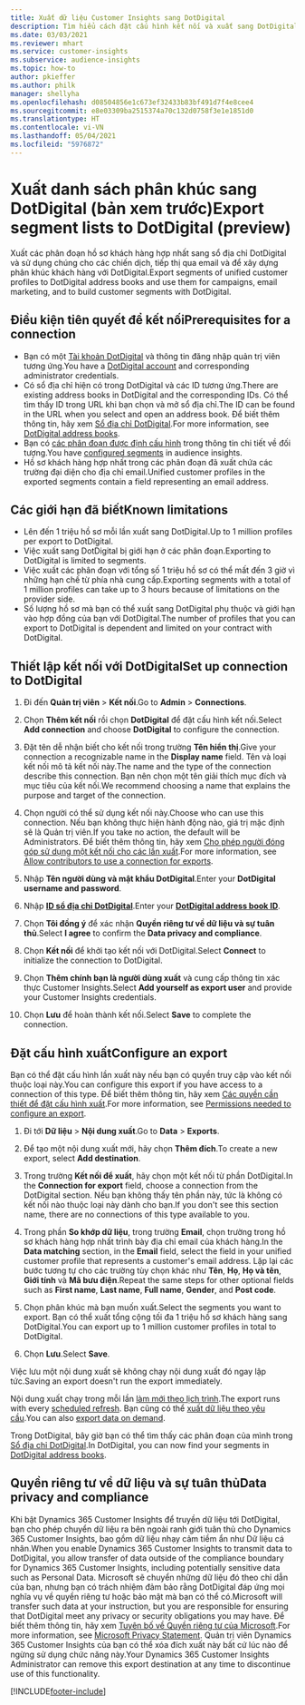 ```yaml
---
title: Xuất dữ liệu Customer Insights sang DotDigital
description: Tìm hiểu cách đặt cấu hình kết nối và xuất sang DotDigital.
ms.date: 03/03/2021
ms.reviewer: mhart
ms.service: customer-insights
ms.subservice: audience-insights
ms.topic: how-to
author: pkieffer
ms.author: philk
manager: shellyha
ms.openlocfilehash: d08504856e1c673ef32433b83bf491d7f4e8cee4
ms.sourcegitcommit: e8e03309ba2515374a70c132d0758f3e1e1851d0
ms.translationtype: HT
ms.contentlocale: vi-VN
ms.lasthandoff: 05/04/2021
ms.locfileid: "5976872"
---
```

# <a name="export-segment-lists-to-dotdigital-preview"></a><span data-ttu-id="88a4a-103">Xuất danh sách phân khúc sang DotDigital (bản xem trước)</span><span class="sxs-lookup"><span data-stu-id="88a4a-103">Export segment lists to DotDigital (preview)</span></span>

<span data-ttu-id="88a4a-104">Xuất các phân đoạn hồ sơ khách hàng hợp nhất sang sổ địa chỉ DotDigital và sử dụng chúng cho các chiến dịch, tiếp thị qua email và để xây dựng phân khúc khách hàng với DotDigital.</span><span class="sxs-lookup"><span data-stu-id="88a4a-104">Export segments of unified customer profiles to DotDigital address books and use them for campaigns, email marketing, and to build customer segments with DotDigital.</span></span> 

## <a name="prerequisites-for-a-connection"></a><span data-ttu-id="88a4a-105">Điều kiện tiên quyết để kết nối</span><span class="sxs-lookup"><span data-stu-id="88a4a-105">Prerequisites for a connection</span></span>

-   <span data-ttu-id="88a4a-106">Bạn có một [Tài khoản DotDigital](https://dotdigital.com/) và thông tin đăng nhập quản trị viên tương ứng.</span><span class="sxs-lookup"><span data-stu-id="88a4a-106">You have a [DotDigital account](https://dotdigital.com/) and corresponding administrator credentials.</span></span>
-   <span data-ttu-id="88a4a-107">Có sổ địa chỉ hiện có trong DotDigital và các ID tương ứng.</span><span class="sxs-lookup"><span data-stu-id="88a4a-107">There are existing address books in DotDigital and the corresponding IDs.</span></span> <span data-ttu-id="88a4a-108">Có thể tìm thấy ID trong URL khi bạn chọn và mở sổ địa chỉ.</span><span class="sxs-lookup"><span data-stu-id="88a4a-108">The ID can be found in the URL when you select and open an address book.</span></span> <span data-ttu-id="88a4a-109">Để biết thêm thông tin, hãy xem [Sổ địa chỉ DotDigital](https://support.dotdigital.com/hc/articles/212211968-Creating-an-address-book).</span><span class="sxs-lookup"><span data-stu-id="88a4a-109">For more information, see [DotDigital address books](https://support.dotdigital.com/hc/articles/212211968-Creating-an-address-book).</span></span>
-   <span data-ttu-id="88a4a-110">Bạn có [các phân đoạn được định cấu hình](segments.md) trong thông tin chi tiết về đối tượng.</span><span class="sxs-lookup"><span data-stu-id="88a4a-110">You have [configured segments](segments.md) in audience insights.</span></span>
-   <span data-ttu-id="88a4a-111">Hồ sơ khách hàng hợp nhất trong các phân đoạn đã xuất chứa các trường đại diện cho địa chỉ email.</span><span class="sxs-lookup"><span data-stu-id="88a4a-111">Unified customer profiles in the exported segments contain a field representing an email address.</span></span>

## <a name="known-limitations"></a><span data-ttu-id="88a4a-112">Các giới hạn đã biết</span><span class="sxs-lookup"><span data-stu-id="88a4a-112">Known limitations</span></span>

- <span data-ttu-id="88a4a-113">Lên đến 1 triệu hồ sơ mỗi lần xuất sang DotDigital.</span><span class="sxs-lookup"><span data-stu-id="88a4a-113">Up to 1 million profiles per export to DotDigital.</span></span>
- <span data-ttu-id="88a4a-114">Việc xuất sang DotDigital bị giới hạn ở các phân đoạn.</span><span class="sxs-lookup"><span data-stu-id="88a4a-114">Exporting to DotDigital is limited to segments.</span></span>
- <span data-ttu-id="88a4a-115">Việc xuất các phân đoạn với tổng số 1 triệu hồ sơ có thể mất đến 3 giờ vì những hạn chế từ phía nhà cung cấp.</span><span class="sxs-lookup"><span data-stu-id="88a4a-115">Exporting segments with a total of 1 million profiles can take up to 3 hours because of limitations on the provider side.</span></span> 
- <span data-ttu-id="88a4a-116">Số lượng hồ sơ mà bạn có thể xuất sang DotDigital phụ thuộc và giới hạn vào hợp đồng của bạn với DotDigital.</span><span class="sxs-lookup"><span data-stu-id="88a4a-116">The number of profiles that you can export to DotDigital is dependent and limited on your contract with DotDigital.</span></span>

## <a name="set-up-connection-to-dotdigital"></a><span data-ttu-id="88a4a-117">Thiết lập kết nối với DotDigital</span><span class="sxs-lookup"><span data-stu-id="88a4a-117">Set up connection to DotDigital</span></span>

1. <span data-ttu-id="88a4a-118">Đi đến **Quản trị viên** > **Kết nối**.</span><span class="sxs-lookup"><span data-stu-id="88a4a-118">Go to **Admin** > **Connections**.</span></span>

1. <span data-ttu-id="88a4a-119">Chọn **Thêm kết nối** rồi chọn **DotDigital** để đặt cấu hình kết nối.</span><span class="sxs-lookup"><span data-stu-id="88a4a-119">Select **Add connection** and choose **DotDigital** to configure the connection.</span></span>

1. <span data-ttu-id="88a4a-120">Đặt tên dễ nhận biết cho kết nối trong trường **Tên hiển thị**.</span><span class="sxs-lookup"><span data-stu-id="88a4a-120">Give your connection a recognizable name in the **Display name** field.</span></span> <span data-ttu-id="88a4a-121">Tên và loại kết nối mô tả kết nối này.</span><span class="sxs-lookup"><span data-stu-id="88a4a-121">The name and the type of the connection describe this connection.</span></span> <span data-ttu-id="88a4a-122">Bạn nên chọn một tên giải thích mục đích và mục tiêu của kết nối.</span><span class="sxs-lookup"><span data-stu-id="88a4a-122">We recommend choosing a name that explains the purpose and target of the connection.</span></span>

1. <span data-ttu-id="88a4a-123">Chọn người có thể sử dụng kết nối này.</span><span class="sxs-lookup"><span data-stu-id="88a4a-123">Choose who can use this connection.</span></span> <span data-ttu-id="88a4a-124">Nếu bạn không thực hiện hành động nào, giá trị mặc định sẽ là Quản trị viên.</span><span class="sxs-lookup"><span data-stu-id="88a4a-124">If you take no action, the default will be Administrators.</span></span> <span data-ttu-id="88a4a-125">Để biết thêm thông tin, hãy xem [Cho phép người đóng góp sử dụng một kết nối cho các lần xuất](connections.md#allow-contributors-to-use-a-connection-for-exports).</span><span class="sxs-lookup"><span data-stu-id="88a4a-125">For more information, see [Allow contributors to use a connection for exports](connections.md#allow-contributors-to-use-a-connection-for-exports).</span></span>

1. <span data-ttu-id="88a4a-126">Nhập **Tên người dùng và mật khẩu DotDigital**.</span><span class="sxs-lookup"><span data-stu-id="88a4a-126">Enter your **DotDigital username and password**.</span></span>

1. <span data-ttu-id="88a4a-127">Nhập **[ID sổ địa chỉ DotDigital](https://support.dotdigital.com/hc/articles/212211968-Creating-an-address-book)**.</span><span class="sxs-lookup"><span data-stu-id="88a4a-127">Enter your **[DotDigital address book ID](https://support.dotdigital.com/hc/articles/212211968-Creating-an-address-book)**.</span></span>

1. <span data-ttu-id="88a4a-128">Chọn **Tôi đồng ý** để xác nhận **Quyền riêng tư về dữ liệu và sự tuân thủ**.</span><span class="sxs-lookup"><span data-stu-id="88a4a-128">Select **I agree** to confirm the **Data privacy and compliance**.</span></span>

1. <span data-ttu-id="88a4a-129">Chọn **Kết nối** để khởi tạo kết nối với DotDigital.</span><span class="sxs-lookup"><span data-stu-id="88a4a-129">Select **Connect** to initialize the connection to DotDigital.</span></span>

1. <span data-ttu-id="88a4a-130">Chọn **Thêm chính bạn là người dùng xuất** và cung cấp thông tin xác thực Customer Insights.</span><span class="sxs-lookup"><span data-stu-id="88a4a-130">Select **Add yourself as export user** and provide your Customer Insights credentials.</span></span>

1. <span data-ttu-id="88a4a-131">Chọn **Lưu** để hoàn thành kết nối.</span><span class="sxs-lookup"><span data-stu-id="88a4a-131">Select **Save** to complete the connection.</span></span> 

## <a name="configure-an-export"></a><span data-ttu-id="88a4a-132">Đặt cấu hình xuất</span><span class="sxs-lookup"><span data-stu-id="88a4a-132">Configure an export</span></span>

<span data-ttu-id="88a4a-133">Bạn có thể đặt cấu hình lần xuất này nếu bạn có quyền truy cập vào kết nối thuộc loại này.</span><span class="sxs-lookup"><span data-stu-id="88a4a-133">You can configure this export if you have access to a connection of this type.</span></span> <span data-ttu-id="88a4a-134">Để biết thêm thông tin, hãy xem [Các quyền cần thiết để đặt cấu hình xuất](export-destinations.md#set-up-a-new-export).</span><span class="sxs-lookup"><span data-stu-id="88a4a-134">For more information, see [Permissions needed to configure an export](export-destinations.md#set-up-a-new-export).</span></span>

1. <span data-ttu-id="88a4a-135">Đi tới **Dữ liệu** > **Nội dung xuất**.</span><span class="sxs-lookup"><span data-stu-id="88a4a-135">Go to **Data** > **Exports**.</span></span>

1. <span data-ttu-id="88a4a-136">Để tạo một nội dung xuất mới, hãy chọn **Thêm đích**.</span><span class="sxs-lookup"><span data-stu-id="88a4a-136">To create a new export, select **Add destination**.</span></span>

1. <span data-ttu-id="88a4a-137">Trong trường **Kết nối để xuất**, hãy chọn một kết nối từ phần DotDigital.</span><span class="sxs-lookup"><span data-stu-id="88a4a-137">In the **Connection for export** field, choose a connection from the DotDigital section.</span></span> <span data-ttu-id="88a4a-138">Nếu bạn không thấy tên phần này, tức là không có kết nối nào thuộc loại này dành cho bạn.</span><span class="sxs-lookup"><span data-stu-id="88a4a-138">If you don't see this section name, there are no connections of this type available to you.</span></span>


1. <span data-ttu-id="88a4a-139">Trong phần **So khớp dữ liệu**, trong trường **Email**, chọn trường trong hồ sơ khách hàng hợp nhất trình bày địa chỉ email của khách hàng.</span><span class="sxs-lookup"><span data-stu-id="88a4a-139">In the **Data matching** section, in the **Email** field, select the field in your unified customer profile that represents a customer's email address.</span></span> <span data-ttu-id="88a4a-140">Lặp lại các bước tương tự cho các trường tùy chọn khác như **Tên**, **Họ**, **Họ và tên**, **Giới tính** và **Mã bưu điện**.</span><span class="sxs-lookup"><span data-stu-id="88a4a-140">Repeat the same steps for other optional fields such as **First name**, **Last name**, **Full name**, **Gender**, and **Post code**.</span></span>

1. <span data-ttu-id="88a4a-141">Chọn phân khúc mà bạn muốn xuất.</span><span class="sxs-lookup"><span data-stu-id="88a4a-141">Select the segments you want to export.</span></span> <span data-ttu-id="88a4a-142">Bạn có thể xuất tổng cộng tối đa 1 triệu hồ sơ khách hàng sang DotDigital.</span><span class="sxs-lookup"><span data-stu-id="88a4a-142">You can export up to 1 million customer profiles in total to DotDigital.</span></span>

1. <span data-ttu-id="88a4a-143">Chọn **Lưu**.</span><span class="sxs-lookup"><span data-stu-id="88a4a-143">Select **Save**.</span></span>

<span data-ttu-id="88a4a-144">Việc lưu một nội dung xuất sẽ không chạy nội dung xuất đó ngay lập tức.</span><span class="sxs-lookup"><span data-stu-id="88a4a-144">Saving an export doesn't run the export immediately.</span></span>

<span data-ttu-id="88a4a-145">Nội dung xuất chạy trong mỗi lần [làm mới theo lịch trình](system.md#schedule-tab).</span><span class="sxs-lookup"><span data-stu-id="88a4a-145">The export runs with every [scheduled refresh](system.md#schedule-tab).</span></span> <span data-ttu-id="88a4a-146">Bạn cũng có thể [xuất dữ liệu theo yêu cầu](export-destinations.md#run-exports-on-demand).</span><span class="sxs-lookup"><span data-stu-id="88a4a-146">You can also [export data on demand](export-destinations.md#run-exports-on-demand).</span></span> 
 
<span data-ttu-id="88a4a-147">Trong DotDigital, bây giờ bạn có thể tìm thấy các phân đoạn của mình trong [Sổ địa chỉ DotDigital](https://support.dotdigital.com/hc/articles/212211968-Creating-an-address-book).</span><span class="sxs-lookup"><span data-stu-id="88a4a-147">In DotDigital, you can now find your segments in [DotDigital address books](https://support.dotdigital.com/hc/articles/212211968-Creating-an-address-book).</span></span>


## <a name="data-privacy-and-compliance"></a><span data-ttu-id="88a4a-148">Quyền riêng tư về dữ liệu và sự tuân thủ</span><span class="sxs-lookup"><span data-stu-id="88a4a-148">Data privacy and compliance</span></span>

<span data-ttu-id="88a4a-149">Khi bật Dynamics 365 Customer Insights để truyền dữ liệu tới DotDigital, bạn cho phép chuyển dữ liệu ra bên ngoài ranh giới tuân thủ cho Dynamics 365 Customer Insights, bao gồm dữ liệu nhạy cảm tiềm ẩn như Dữ liệu cá nhân.</span><span class="sxs-lookup"><span data-stu-id="88a4a-149">When you enable Dynamics 365 Customer Insights to transmit data to DotDigital, you allow transfer of data outside of the compliance boundary for Dynamics 365 Customer Insights, including potentially sensitive data such as Personal Data.</span></span> <span data-ttu-id="88a4a-150">Microsoft sẽ chuyển những dữ liệu đó theo chỉ dẫn của bạn, nhưng bạn có trách nhiệm đảm bảo rằng DotDigital đáp ứng mọi nghĩa vụ về quyền riêng tư hoặc bảo mật mà bạn có thể có.</span><span class="sxs-lookup"><span data-stu-id="88a4a-150">Microsoft will transfer such data at your instruction, but you are responsible for ensuring that DotDigital meet any privacy or security obligations you may have.</span></span> <span data-ttu-id="88a4a-151">Để biết thêm thông tin, hãy xem [Tuyên bố về Quyền riêng tư của Microsoft](https://go.microsoft.com/fwlink/?linkid=396732).</span><span class="sxs-lookup"><span data-stu-id="88a4a-151">For more information, see [Microsoft Privacy Statement](https://go.microsoft.com/fwlink/?linkid=396732).</span></span>
<span data-ttu-id="88a4a-152">Quản trị viên Dynamics 365 Customer Insights của bạn có thể xóa đích xuất này bất cứ lúc nào để ngừng sử dụng chức năng này.</span><span class="sxs-lookup"><span data-stu-id="88a4a-152">Your Dynamics 365 Customer Insights Administrator can remove this export destination at any time to discontinue use of this functionality.</span></span>


[!INCLUDE[footer-include](../includes/footer-banner.md)]
